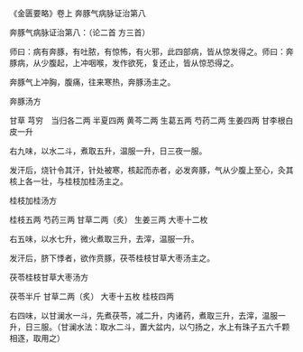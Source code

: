 《金匮要略》卷上 奔豚气病脉证治第八

奔豚气病脉证治第八：（论二首 方三首） 

师曰：病有奔豚，有吐脓，有惊怖，有火邪，此四部病，皆从惊发得之。师曰：奔豚病，从少腹起，上冲咽喉，发作欲死，复还止，皆从惊恐得之。

奔豚气上冲胸，腹痛，往来寒热，奔豚汤主之。

奔豚汤方 

甘草 芎穷　当归各二两 半夏四两 黄芩二两 生葛五两 芍药二两 生姜四两 甘李根白皮一升

右九味，以水二斗，煮取五升，温服一升，日三夜一服。

发汗后，烧针令其汗，针处被寒，核起而赤者，必发奔豚，气从少腹上至心，灸其核上各一壮，与桂枝加桂汤主之。

桂枝加桂汤方 

桂枝五两 芍药三两 甘草二两（炙） 生姜三两 大枣十二枚

右五味，以水七升，微火煮取三升，去滓，温服一升。

发汗后，脐下悸者，欲作贲豚，茯苓桂枝甘草大枣汤主之。

茯苓桂枝甘草大枣汤方 

茯苓半斤 甘草二两（炙） 大枣十五枚 桂枝四两

右四味，以甘澜水一斗，先煮茯苓，减二升，内诸药，煮取三升，去滓，温服一升，日三服。（甘澜水法：取水二斗，置大盆内，以勺扬之，水上有珠子五六千颗相逐，取用之）

